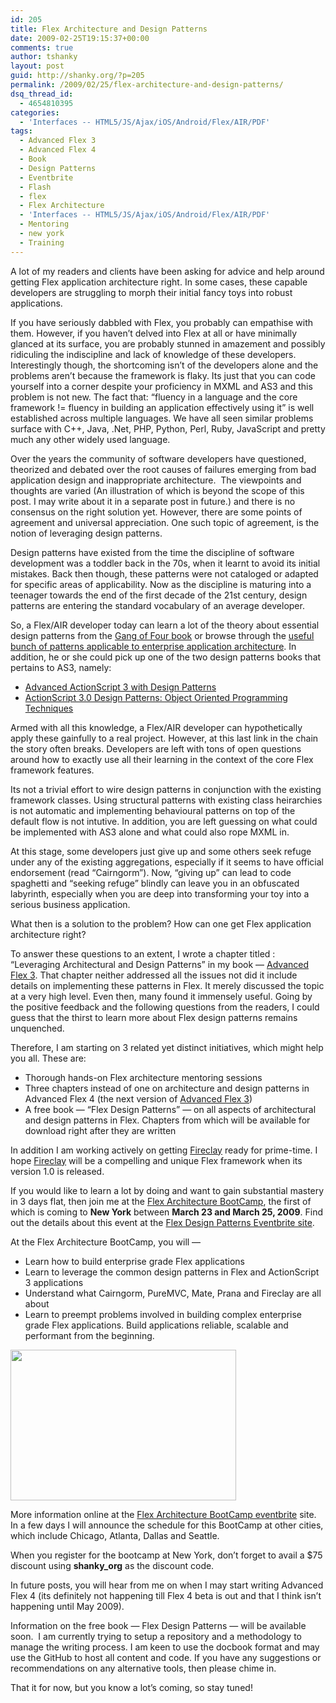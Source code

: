 ```yaml
---
id: 205
title: Flex Architecture and Design Patterns
date: 2009-02-25T19:15:37+00:00
comments: true
author: tshanky
layout: post
guid: http://shanky.org/?p=205
permalink: /2009/02/25/flex-architecture-and-design-patterns/
dsq_thread_id:
  - 4654810395
categories:
  - 'Interfaces -- HTML5/JS/Ajax/iOS/Android/Flex/AIR/PDF'
tags:
  - Advanced Flex 3
  - Advanced Flex 4
  - Book
  - Design Patterns
  - Eventbrite
  - Flash
  - flex
  - Flex Architecture
  - 'Interfaces -- HTML5/JS/Ajax/iOS/Android/Flex/AIR/PDF'
  - Mentoring
  - new york
  - Training
---
```

A lot of my readers and clients have been asking for advice and help around getting Flex application architecture right. In some cases, these capable developers are struggling to morph their initial fancy toys into robust applications.

If you have seriously dabbled with Flex, you probably can empathise with them. However, if you haven&#8217;t delved into Flex at all or have minimally glanced at its surface, you are probably stunned in amazement and possibly ridiculing the indiscipline and lack of knowledge of these developers. Interestingly though, the shortcoming isn&#8217;t of the developers alone and the problems aren&#8217;t because the framework is flaky. Its just that you can code yourself into a corner despite your proficiency in MXML and AS3 and this problem is not new. The fact that: &#8220;fluency in a language and the core framework != fluency in building an application effectively using it&#8221; is well established across multiple languages. We have all seen similar problems surface with C++, Java, .Net, PHP, Python, Perl, Ruby, JavaScript and pretty much any other widely used language.

Over the years the community of software developers have questioned, theorized and debated over the root causes of failures emerging from bad application design and inappropriate architecture.  The viewpoints and thoughts are varied (An illustration of which is beyond the scope of this post. I may write about it in a separate post in future.) and there is no consensus on the right solution yet. However, there are some points of agreement and universal appreciation. One such topic of agreement, is the notion of leveraging design patterns. 

Design patterns have existed from the time the discipline of software development was a toddler back in the 70s, when it learnt to avoid its initial mistakes. Back then though, these patterns were not cataloged or adapted for specific areas of applicability. Now as the discipline is maturing into a teenager towards the end of the first decade of the 21st century, design patterns are entering the standard vocabulary of an average developer.

So, a Flex/AIR developer today can learn a lot of the theory about essential design patterns from the <a title="Design Patterns: Elements of Reusable Object-Oriented Software" href="http://www.amazon.com/Design-Patterns-Object-Oriented-Addison-Wesley-Professional/dp/0201633612/ref=pd_bbs_sr_1?ie=UTF8&s=books&qid=1235582910&sr=8-1" target="_blank">Gang of Four book</a> or browse through the <a title="Patterns of Enterprise Application Architecture (P of EAA)" href="http://martinfowler.com/eaaCatalog/" target="_blank">useful bunch of patterns applicable to enterprise application architecture</a>. In addition, he or she could pick up one of the two design patterns books that pertains to AS3, namely:

  * <a title="Advanced ActionScript 3 with Design Patterns" href="http://www.amazon.com/Advanced-ActionScript-3-Design-Patterns/dp/0321426568/" target="_blank">Advanced ActionScript 3 with Design Patterns</a>
  * <a title="ActionScript 3.0 Design Patterns: Object Oriented Programming Techniques" href="http://www.amazon.com/ActionScript-3-0-Design-Patterns-Programming/dp/0596528469/" target="_blank">ActionScript 3.0 Design Patterns: Object Oriented Programming Techniques</a>

Armed with all this knowledge, a Flex/AIR developer can hypothetically apply these gainfully to a real project. However, at this last link in the chain the story often breaks. Developers are left with tons of open questions around how to exactly use all their learning in the context of the core Flex framework features.

Its not a trivial effort to wire design patterns in conjunction with the existing framework classes. Using structural patterns with existing class heirarchies is not automatic and implementing behavioural patterns on top of the default flow is not intutive. In addition, you are left guessing on what could be implemented with AS3 alone and what could also rope MXML in.

At this stage, some developers just give up and some others seek refuge under any of the existing aggregations, especially if it seems to have official endorsement (read &#8220;Cairngorm&#8221;). Now, &#8220;giving up&#8221; can lead to code spaghetti and &#8220;seeking refuge&#8221; blindly can leave you in an obfuscated labyrinth, especially when you are deep into transforming your toy into a serious business application.

What then is a solution to the problem? How can one get Flex application architecture right?

To answer these questions to an extent, I wrote a chapter titled : &#8220;Leveraging Architectural and Design Patterns&#8221; in my book &#8212; <a title="Advanced Flex 3" href="http://www.amazon.com/AdvancED-Flex-3-Shashank-Tiwari/dp/1430210273/" target="_blank">Advanced Flex 3</a>. That chapter neither addressed all the issues not did it include details on implementing these patterns in Flex. It merely discussed the topic at a very high level. Even then, many found it immensely useful. Going by the positive feedback and the following questions from the readers, I could guess that the thirst to learn more about Flex design patterns remains unquenched.

Therefore, I am starting on 3 related yet distinct initiatives, which might help you all. These are:

  * Thorough hands-on Flex architecture mentoring sessions
  * Three chapters instead of one on architecture and design patterns in Advanced Flex 4 (the next version of <a title="Advanced Flex 3" href="http://www.amazon.com/AdvancED-Flex-3-Shashank-Tiwari/dp/1430210273/" target="_blank">Advanced Flex 3</a>)
  * A free book &#8212; &#8220;Flex Design Patterns&#8221; &#8212; on all aspects of architectural and design patterns in Flex. Chapters from which will be available for download right after they are written

In addition I am working actively on getting <a title="Fireclay" href="http://code.google.com/p/fireclay/" target="_blank">Fireclay</a> ready for prime-time. I hope [Fireclay](http://code.google.com/p/fireclay/ "Fireclay") will be a compelling and unique Flex framework when its version 1.0 is released.

If you would like to learn a lot by doing and want to gain substantial mastery in 3 days flat, then join me at the <a title="Flex Architecture BootCamp" href="http://flexdesignpatterns.eventbrite.com/" target="_blank">Flex Architecture BootCamp</a>, the first of which is coming to **New York** between **March 23 and March 25, 2009**. Find out the details about this event at the <a title="Flex Design Patterns" href="http://flexdesignpatterns.eventbrite.com/" target="_blank">Flex Design Patterns Eventbrite site</a>. 

At the Flex Architecture BootCamp, you will &#8212; 

  * Learn how to build enterprise grade Flex applications
  * Learn to leverage the common design patterns in Flex and ActionScript 3 applications
  * Understand what Cairngorm, PureMVC, Mate, Prana and Fireclay are all about
  * Learn to preempt problems involved in building complex enterprise grade Flex applications. Build applications reliable, scalable and performant from the beginning.

<img class="alignnone" src="http://shanky.org/images/flex_architecture_bootcamp_shankyorg.png" alt="" width="361" height="241" />

More information online at the <a title="Flex Design Patterns" href="http://flexdesignpatterns.eventbrite.com/" target="_blank">Flex Architecture BootCamp eventbrite</a> site. In a few days I will announce the schedule for this BootCamp at other cities, which include Chicago, Atlanta, Dallas and Seattle.

When you register for the bootcamp at New York, don&#8217;t forget to avail a $75 discount using **shanky_org** as the discount code.

In future posts, you will hear from me on when I may start writing Advanced Flex 4 (its definitely not happening till Flex 4 beta is out and that I think isn&#8217;t happening until May 2009).

Information on the free book &#8212; Flex Design Patterns &#8212; will be available soon.  I am currently trying to setup a repository and a methodology to manage the writing process. I am keen to use the docbook format and may use the GitHub to host all content and code. If you have any suggestions or recommendations on any alternative tools, then please chime in.

That it for now, but you know a lot&#8217;s coming, so stay tuned!